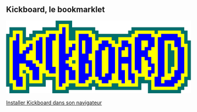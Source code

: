 ## Kickboard, le bookmarklet


![Logo Kickboard](/kickboard-logo.png)

[Installer Kickboard dans son navigateur](/install-page.html)
